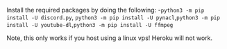 Install the required packages by doing the following:
-`python3 -m pip install -U discord.py`, `python3 -m pip install -U pynacl`,`python3 -m pip install -U youtube-dl`,`python3 -m pip install -U ffmpeg`


Note, this only works if you host using a linux vps! Heroku will not work.
